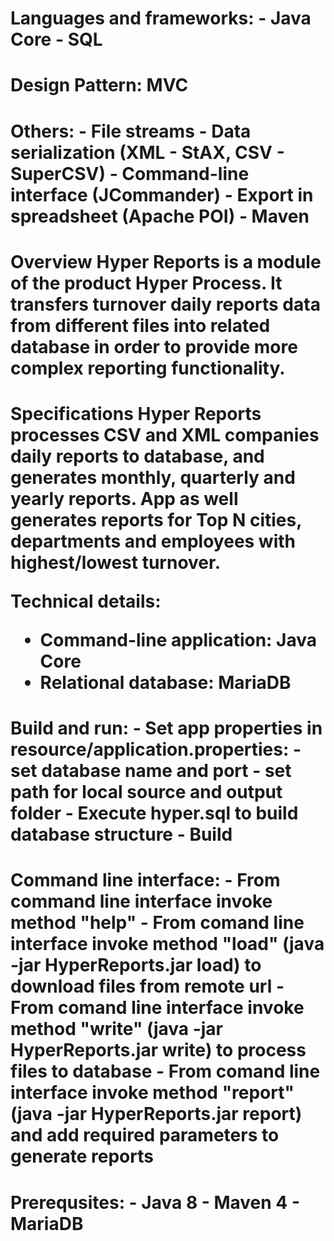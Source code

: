 <h1> Languages and frameworks:
 - Java Core
 - SQL

<h1> Design Pattern: MVC

<h1> Others: 
    - File streams
    - Data serialization (XML - StAX, CSV - SuperCSV)
    - Command-line interface (JCommander)
    - Export in spreadsheet (Apache POI)
    - Maven
<h1> Overview
Hyper Reports is a module of the product Hyper Process. It transfers turnover daily reports data from different files into related database in order to provide more complex reporting functionality.

<h1> Specifications
Hyper Reports processes CSV and XML companies daily reports to database, and generates monthly, quarterly and yearly reports. App as well generates reports for Top N cities, departments and employees with highest/lowest turnover.

Technical details:
- Command-line application: Java Core
- Relational database: MariaDB

<h1> Build and run: 
- Set app properties in resource/application.properties:
    - set database name and port
    - set path for local source and output folder
- Execute hyper.sql to build database structure
- Build

<h1> Command line interface:
    - From command line interface invoke method "help"
    - From comand line interface invoke method "load" (java -jar HyperReports.jar load) to download files from remote url
    - From comand line interface invoke method "write" (java -jar HyperReports.jar write) to process files to database
    - From comand line interface invoke method "report" (java -jar HyperReports.jar report) and add required parameters to generate reports

<h1> Prerequsites:
    - Java 8
    - Maven 4
    - MariaDB